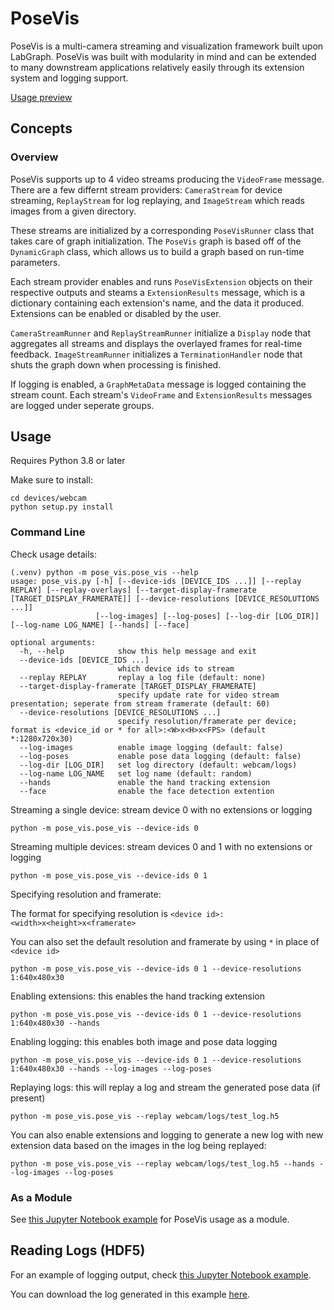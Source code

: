 # PoseVis

PoseVis is a multi-camera streaming and visualization framework built upon LabGraph. PoseVis was built with modularity in mind and can be extended to many downstream applications relatively easily through its extension system and logging support.

[Usage preview](https://i.imgur.com/FMYIy9r.mp4)

## Concepts

### Overview

PoseVis supports up to 4 video streams producing the `VideoFrame` message. There are a few differnt stream providers: `CameraStream` for device streaming, `ReplayStream` for log replaying, and `ImageStream` which reads images from a given directory.

These streams are initialized by a corresponding `PoseVisRunner` class that takes care of graph initialization. The `PoseVis` graph is based off of the `DynamicGraph` class, which allows us to build a graph based on run-time parameters.

Each stream provider enables and runs `PoseVisExtension` objects on their respective outputs and steams a `ExtensionResults` message, which is a dictionary containing each extension's name, and the data it produced. Extensions can be enabled or disabled by the user.

`CameraStreamRunner` and `ReplayStreamRunner` initialize a `Display` node that aggregates all streams and displays the overlayed frames for real-time feedback. `ImageStreamRunner` initializes a `TerminationHandler` node that shuts the graph down when processing is finished.

If logging is enabled, a `GraphMetaData` message is logged containing the stream count. Each stream's `VideoFrame` and `ExtensionResults` messages are logged under seperate groups.

## Usage

Requires Python 3.8 or later

Make sure to install:

```
cd devices/webcam
python setup.py install
```

### Command Line

Check usage details:

```
(.venv) python -m pose_vis.pose_vis --help               
usage: pose_vis.py [-h] [--device-ids [DEVICE_IDS ...]] [--replay REPLAY] [--replay-overlays] [--target-display-framerate [TARGET_DISPLAY_FRAMERATE]] [--device-resolutions [DEVICE_RESOLUTIONS ...]]
                   [--log-images] [--log-poses] [--log-dir [LOG_DIR]] [--log-name LOG_NAME] [--hands] [--face]

optional arguments:
  -h, --help            show this help message and exit
  --device-ids [DEVICE_IDS ...]
                        which device ids to stream
  --replay REPLAY       replay a log file (default: none)
  --target-display-framerate [TARGET_DISPLAY_FRAMERATE]
                        specify update rate for video stream presentation; seperate from stream framerate (default: 60)
  --device-resolutions [DEVICE_RESOLUTIONS ...]
                        specify resolution/framerate per device; format is <device_id or * for all>:<W>x<H>x<FPS> (default *:1280x720x30)
  --log-images          enable image logging (default: false)
  --log-poses           enable pose data logging (default: false)
  --log-dir [LOG_DIR]   set log directory (default: webcam/logs)
  --log-name LOG_NAME   set log name (default: random)
  --hands               enable the hand tracking extension
  --face                enable the face detection extention
```

Streaming a single device: stream device 0 with no extensions or logging

`python -m pose_vis.pose_vis --device-ids 0`

Streaming multiple devices: stream devices 0 and 1 with no extensions or logging

`python -m pose_vis.pose_vis --device-ids 0 1`

Specifying resolution and framerate:

The format for specifying resolution is `<device id>:<width>x<height>x<framerate>`

You can also set the default resolution and framerate by using `*` in place of `<device id>`

`python -m pose_vis.pose_vis --device-ids 0 1 --device-resolutions 1:640x480x30`

Enabling extensions: this enables the hand tracking extension

`python -m pose_vis.pose_vis --device-ids 0 1 --device-resolutions 1:640x480x30 --hands`

Enabling logging: this enables both image and pose data logging

`python -m pose_vis.pose_vis --device-ids 0 1 --device-resolutions 1:640x480x30 --hands --log-images --log-poses`

Replaying logs: this will replay a log and stream the generated pose data (if present)

`python -m pose_vis.pose_vis --replay webcam/logs/test_log.h5`

You can also enable extensions and logging to generate a new log with new extension data based on the images in the log being replayed:

`python -m pose_vis.pose_vis --replay webcam/logs/test_log.h5 --hands --log-images --log-poses`

### As a Module

See [this Jupyter Notebook example](https://github.com/Dasfaust/labgraph/blob/hand_tracking/devices/webcam/logging_example.ipynb) for PoseVis usage as a module.

## Reading Logs (HDF5)

For an example of logging output, check [this Jupyter Notebook example](https://github.com/Dasfaust/labgraph/blob/hand_tracking/devices/webcam/logging_example.ipynb).

You can download the log generated in this example [here](https://drive.google.com/file/d/1cHRDBZ4MHOtYnL5K4VNRLouZmu9Ux0s4/view?usp=sharing).